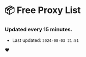 # :package: Free Proxy List
### Updated every 15 minutes.

- Last updated: `2024-08-03 21:51`

:heart:
